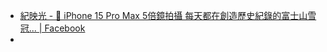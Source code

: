 
- [紀映光 - 📸 iPhone 15 Pro Max 5倍鏡拍攝 每天都在創造歷史紀錄的富士山雪冠... | Facebook](https://www.facebook.com/guguboom/posts/pfbid02hpFmBhmUJtC7yK54i9oGVT7WzbKkeM6d4ctLPaFrGN9z2e98j5b5pTySwfHH5acql)
- 